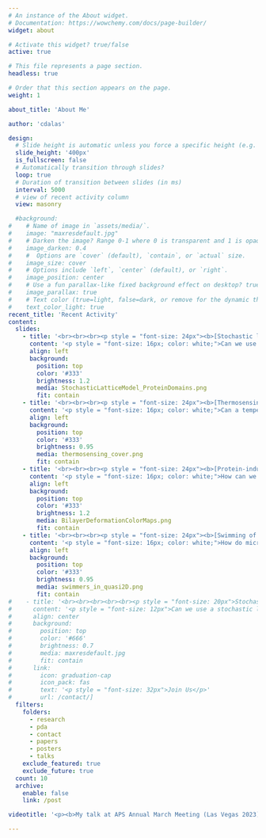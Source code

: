 ```yaml
---
# An instance of the About widget.
# Documentation: https://wowchemy.com/docs/page-builder/
widget: about

# Activate this widget? true/false
active: true

# This file represents a page section.
headless: true

# Order that this section appears on the page.
weight: 1

about_title: 'About Me'

author: 'cdalas'

design:
  # Slide height is automatic unless you force a specific height (e.g. '400px')
  slide_height: '400px'
  is_fullscreen: false
  # Automatically transition through slides?
  loop: true
  # Duration of transition between slides (in ms)
  interval: 5000
  # view of recent activity column
  view: masonry

  #background:
#    # Name of image in `assets/media/`.
#    image: "maxresdefault.jpg"
#    # Darken the image? Range 0-1 where 0 is transparent and 1 is opaque.
#    image_darken: 0.4
#    #  Options are `cover` (default), `contain`, or `actual` size.
#    image_size: cover
#    # Options include `left`, `center` (default), or `right`.
#    image_position: center
#    # Use a fun parallax-like fixed background effect on desktop? true/false
#    image_parallax: true
#    # Text color (true=light, false=dark, or remove for the dynamic theme color).
#    text_color_light: true
recent_title: 'Recent Activity'
content:
  slides:
    - title: '<br><br><br><p style = "font-size: 24px"><b>[Stochastic lattice model for emerin nanodomains](/research/stochastic-lattice-model-for-emerin-nanodomains)</b></p>'
      content: '<p style = "font-size: 16px; color: white;">Can we use a stochastic lattice model to study how defective emerin organization and self-assembly can lead to muscle degenerative diseases?</p>'
      align: left
      background:
        position: top
        color: '#333'
        brightness: 1.2
        media: StochasticLatticeModel_ProteinDomains.png
        fit: contain
    - title: '<br><br><br><p style = "font-size: 24px"><b>[Thermosensing through membrane mechanics](/research/thermosensing-through-membrane-mechanics)</b></p>'
      content: '<p style = "font-size: 16px; color: white;">Can a temperature-dependent protein-bilayer mechanical model account for the temperature sensing of cells?</p>'
      align: left
      background:
        position: top
        color: '#333'
        brightness: 0.95
        media: thermosensing_cover.png
        fit: contain
    - title: '<br><br><br><p style = "font-size: 24px"><b>[Protein-induced bilayer deformations](/research/protein-induced-bilayer-deformations)</b></p>'
      content: '<p style = "font-size: 16px; color: white;">How can we calculate bilayer deformations due to the protein shapes obtained from structural biology?</p>'
      align: left
      background:
        position: top
        color: '#333'
        brightness: 1.2
        media: BilayerDeformationColorMaps.png
        fit: contain
    - title: '<br><br><br><p style = "font-size: 24px"><b>[Swimming of microorganisms in quasi-2D membranes](/research/microorganisms-in-quasi-2d-membranes)</b></p>'
      content: '<p style = "font-size: 16px; color: white;">How do microorganisms propagate in quasi-2D membranes?</p>'
      align: left
      background:
        position: top
        color: '#333'
        brightness: 0.95
        media: swimmers_in_quasi2D.png
        fit: contain
#    - title: '<br><br><br><br><br><p style = "font-size: 20px">Stochastic lattice model for emerin nanodomains</p>'
#      content: '<p style = "font-size: 12px">Can we use a stochastic lattice model to study how defective emerin organization and self-assembly can produce muscle degenerative diseases?</p>'
#      align: center
#      background:
#        position: top
#        color: '#666'
#        brightness: 0.7
#        media: maxresdefault.jpg
#        fit: contain
#      link:
#        icon: graduation-cap
#        icon_pack: fas
#        text: '<p style = "font-size: 32px">Join Us</p>'
#        url: /contact/]
  filters:
    folders:
      - research
      - pda
      - contact
      - papers
      - posters
      - talks
    exclude_featured: true
    exclude_future: true
  count: 10
  archive:
    enable: false
    link: /post

videotitle: '<p><b>My talk at APS Annual March Meeting (Las Vegas 2023)</b></p>'

---
```

